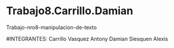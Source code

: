 # Trabajo8.Carrillo.Damian
Trabajo-nro8-manipulacion-de-texto

#INTEGRANTES:
Carrillo Vasquez Antony
Damian Siesquen Alexis


